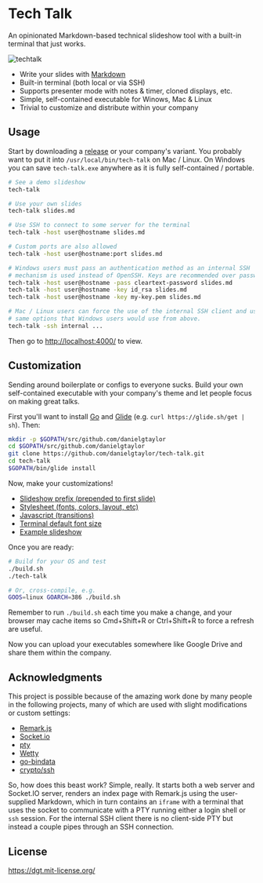 # Tech Talk

An opinionated Markdown-based technical slideshow tool with a built-in terminal that just works.

![techtalk](https://cloud.githubusercontent.com/assets/106826/22179439/851145a8-e008-11e6-9c31-c391c4025546.gif)

- Write your slides with [Markdown](https://github.com/gnab/remark/wiki/Markdown)
- Built-in terminal (both local or via SSH)
- Supports presenter mode with notes & timer, cloned displays, etc.
- Simple, self-contained executable for Winows, Mac & Linux
- Trivial to customize and distribute within your company

## Usage

Start by downloading a [release](https://github.com/danielgtaylor/tech-talk/releases) or your company's variant. You probably want to put it into `/usr/local/bin/tech-talk` on Mac / Linux. On Windows you can save `tech-talk.exe` anywhere as it is fully self-contained / portable.

```sh
# See a demo slideshow
tech-talk

# Use your own slides
tech-talk slides.md

# Use SSH to connect to some server for the terminal
tech-talk -host user@hostname slides.md

# Custom ports are also allowed
tech-talk -host user@hostname:port slides.md

# Windows users must pass an authentication method as an internal SSH
# mechanism is used instead of OpenSSH. Keys are recommended over passwords.
tech-talk -host user@hostname -pass cleartext-password slides.md
tech-talk -host user@hostname -key id_rsa slides.md
tech-talk -host user@hostname -key my-key.pem slides.md

# Mac / Linux users can force the use of the internal SSH client and use the
# same options that Windows users would use from above.
tech-talk -ssh internal ...
```

Then go to [http://localhost:4000/](http://localhost:4000/) to view.

## Customization

Sending around boilerplate or configs to everyone sucks. Build your own self-contained executable with your company's theme and let people focus on making great talks.

First you'll want to install [Go](https://golang.org/) and [Glide](https://github.com/Masterminds/glide) (e.g. `curl https://glide.sh/get | sh`). Then:

```sh
mkdir -p $GOPATH/src/github.com/danielgtaylor
cd $GOPATH/src/github.com/danielgtaylor
git clone https://github.com/danielgtaylor/tech-talk.git
cd tech-talk
$GOPATH/bin/glide install
```

Now, make your customizations!

- [Slideshow prefix (prepended to first slide)](https://github.com/danielgtaylor/tech-talk/tree/master/data/prefix.md)
- [Stylesheet (fonts, colors, layout, etc)](https://github.com/danielgtaylor/tech-talk/tree/master/www/style.css)
- [Javascript (transitions)](https://github.com/danielgtaylor/tech-talk/tree/master/www/script.js)
- [Terminal default font size](https://github.com/danielgtaylor/tech-talk/tree/master/www/wetty/wetty.js)
- [Example slideshow](https://github.com/danielgtaylor/tech-talk/tree/master/data/example.md)

Once you are ready:

```sh
# Build for your OS and test
./build.sh
./tech-talk

# Or, cross-compile, e.g.
GOOS=linux GOARCH=386 ./build.sh
```

Remember to run `./build.sh` each time you make a change, and your browser may cache items so Cmd+Shift+R or Ctrl+Shift+R to force a refresh are useful.

Now you can upload your executables somewhere like Google Drive and share them within the company.

## Acknowledgments

This project is possible because of the amazing work done by many people in the following projects, many of which are used with slight modifications or custom settings:

- [Remark.js](https://github.com/gnab/remark#remark)
- [Socket.io](https://github.com/googollee/go-socket.io)
- [pty](https://github.com/kr/pty)
- [Wetty](https://github.com/krishnasrinivas/wetty)
- [go-bindata](https://github.com/jteeuwen/go-bindata)
- [crypto/ssh](https://godoc.org/golang.org/x/crypto/ssh)

So, how does this beast work? Simple, really. It starts both a web server and Socket.IO server, renders an index page with Remark.js using the user-supplied Markdown, which in turn contains an `iframe` with a terminal that uses the socket to communicate with a PTY running either a login shell or `ssh` session. For the internal SSH client there is no client-side PTY but instead a couple pipes through an SSH connection.

## License

https://dgt.mit-license.org/
